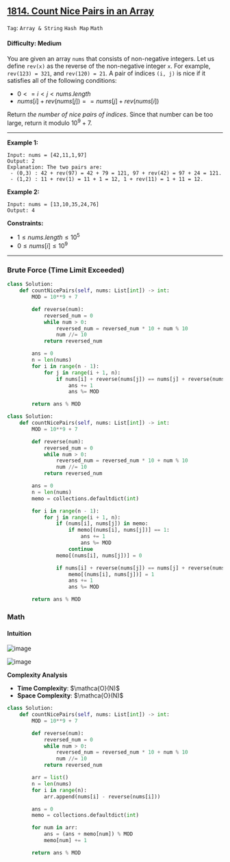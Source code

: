 ## [1814. Count Nice Pairs in an Array](https://leetcode.com/problems/count-nice-pairs-in-an-array)

```Tag```: ```Array & String``` ```Hash Map``` ```Math```

#### Difficulty: Medium

You are given an array ```nums``` that consists of non-negative integers. Let us define ```rev(x)``` as the reverse of the non-negative integer ```x```. For example, ```rev(123) = 321```, and ```rev(120) = 21```. A pair of indices ```(i, j)``` is nice if it satisfies all of the following conditions:

- $0 <= i \lt j \lt nums.length$
- $nums[i] + rev(nums[j]) == nums[j] + rev(nums[i])$

Return _the number of nice pairs of indices_. Since that number can be too large, return it modulo $10^9 + 7$.

---

__Example 1:__
```
Input: nums = [42,11,1,97]
Output: 2
Explanation: The two pairs are:
 - (0,3) : 42 + rev(97) = 42 + 79 = 121, 97 + rev(42) = 97 + 24 = 121.
 - (1,2) : 11 + rev(1) = 11 + 1 = 12, 1 + rev(11) = 1 + 11 = 12.
```

__Example 2:__
```
Input: nums = [13,10,35,24,76]
Output: 4
```

__Constraints:__

- $1 \le nums.length \le 10^5$
- $0 \le nums[i] \le 10^9$

---

### Brute Force (Time Limit Exceeded)

```Python
class Solution:
    def countNicePairs(self, nums: List[int]) -> int:
        MOD = 10**9 + 7

        def reverse(num):
            reversed_num = 0
            while num > 0:
                reversed_num = reversed_num * 10 + num % 10
                num //= 10
            return reversed_num

        ans = 0
        n = len(nums)
        for i in range(n - 1):
            for j in range(i + 1, n):
                if nums[i] + reverse(nums[j]) == nums[j] + reverse(nums[i]):
                    ans += 1
                    ans %= MOD

        return ans % MOD
```

```Python
class Solution:
    def countNicePairs(self, nums: List[int]) -> int:
        MOD = 10**9 + 7

        def reverse(num):
            reversed_num = 0
            while num > 0:
                reversed_num = reversed_num * 10 + num % 10
                num //= 10
            return reversed_num

        ans = 0
        n = len(nums)
        memo = collections.defaultdict(int)

        for i in range(n - 1):
            for j in range(i + 1, n):
                if (nums[i], nums[j]) in memo:                
                    if memo[(nums[i], nums[j])] == 1:
                        ans += 1
                        ans %= MOD
                    continue
                memo[(nums[i], nums[j])] = 0

                if nums[i] + reverse(nums[j]) == nums[j] + reverse(nums[i]):
                    memo[(nums[i], nums[j])] = 1
                    ans += 1
                    ans %= MOD

        return ans % MOD
```

### Math

#### Intuition

![image](https://github.com/quananhle/Python/assets/35042430/1c56d696-8717-4864-8648-72cdbc82338b)

![image](https://leetcode.com/problems/count-nice-pairs-in-an-array/Figures/1814/1.png)

__Complexity Analysis__

- __Time Complexity__: $\mathca{O}(N)$
- __Space Complexity__: $\mathca{O}(N)$

```Python
class Solution:
    def countNicePairs(self, nums: List[int]) -> int:
        MOD = 10**9 + 7

        def reverse(num):
            reversed_num = 0
            while num > 0:
                reversed_num = reversed_num * 10 + num % 10
                num //= 10
            return reversed_num

        arr = list()
        n = len(nums)
        for i in range(n):
            arr.append(nums[i] - reverse(nums[i]))

        ans = 0
        memo = collections.defaultdict(int)

        for num in arr:
            ans = (ans + memo[num]) % MOD
            memo[num] += 1

        return ans % MOD
```
